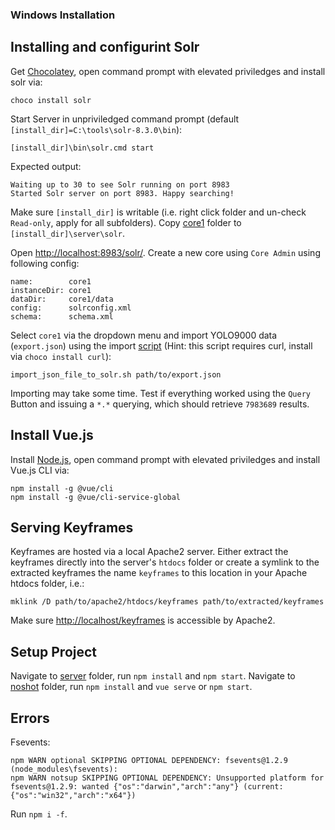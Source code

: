 ### Windows Installation

## Installing and configurint Solr

Get [Chocolatey](https://chocolatey.org/docs/installation#more-install-options), open command prompt with elevated priviledges and install solr via:

```
choco install solr
```

Start Server in unpriviledged command prompt (default `[install_dir]=C:\tools\solr-8.3.0\bin`):

```
[install_dir]\bin\solr.cmd start
```
Expected output:
```
Waiting up to 30 to see Solr running on port 8983
Started Solr server on port 8983. Happy searching!
```

Make sure `[install_dir]` is writable (i.e. right click folder and un-check `Read-only`, apply for all subfolders). Copy [core1](../../appdata/solr/core1) folder to `[install_dir]\server\solr`.

Open [http://localhost:8983/solr/](http://localhost:8983/solr/). Create a new core using `Core Admin` using following config:

```
name:        core1
instanceDir: core1
dataDir:     core1/data
config:      solrconfig.xml
schema:      schema.xml
```

Select `core1` via the dropdown menu and import YOLO9000 data (`export.json`) using the import [script](../../scripts/import_json_file_to_solr.sh) (Hint: this script requires curl, install via `choco install curl`):

```
import_json_file_to_solr.sh path/to/export.json
```

Importing may take some time. Test if everything worked using the `Query` Button and issuing a `*.*` querying, which should retrieve `7983689` results.

## Install Vue.js
Install [Node.js](https://nodejs.org/), open command prompt with elevated priviledges and install Vue.js CLI via:

```
npm install -g @vue/cli
npm install -g @vue/cli-service-global
```

## Serving Keyframes

Keyframes are hosted via a local Apache2 server. Either extract the keyframes directly into the server's `htdocs` folder or create a symlink to the extracted keyframes the name `keyframes` to this location in your Apache htdocs folder, i.e.:

```
mklink /D path/to/apache2/htdocs/keyframes path/to/extracted/keyframes
```

Make sure [http://localhost/keyframes](http://localhost/keyframes) is accessible by Apache2.

## Setup Project

Navigate to [server](../../server/) folder, run `npm install` and `npm start`.
Navigate to [noshot](../../noshot) folder, run `npm install` and `vue serve` or `npm start`.

## Errors

Fsevents:
```
npm WARN optional SKIPPING OPTIONAL DEPENDENCY: fsevents@1.2.9 (node_modules\fsevents):
npm WARN notsup SKIPPING OPTIONAL DEPENDENCY: Unsupported platform for fsevents@1.2.9: wanted {"os":"darwin","arch":"any"} (current: {"os":"win32","arch":"x64"})
```
Run `npm i -f`.

